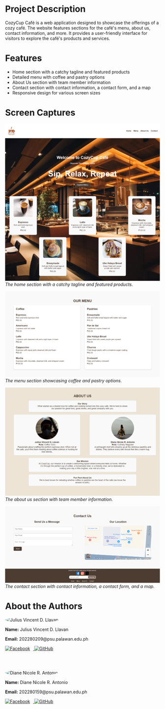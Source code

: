 # Project Description
CozyCup Café is a web application designed to showcase the offerings of a cozy café. The website features sections for the café's menu, about us, contact information, and more. It provides a user-friendly interface for visitors to explore the café's products and services.

# Features
- Home section with a catchy tagline and featured products
- Detailed menu with coffee and pastry options
- About Us section with team member information
- Contact section with contact information, a contact form, and a map
- Responsive design for various screen sizes

# Screen Captures
![Home Section](img/home-capture.png)
*The home section with a catchy tagline and featured products.*

![Menu Section](img/menu-capture.png)
*The menu section showcasing coffee and pastry options.*

![About Us Section](img/aboutus-capture.png)
*The about us section with team member information.*

![Contact Section](img/contactus-capture.png)
*The contact section with contact information, a contact form, and a map.*

# About the Authors
<img src="https://avatars.githubusercontent.com/bmkhn?s=150" alt="Julius Vincent D. Llavan" width="150" style="border-radius: 50%; margin-right: 20px;">
<p><strong>Name:</strong> Julius Vincent D. Llavan</p>
<p><strong>Email:</strong> 202280209@psu.palawan.edu.ph</p>
<a href="https://www.facebook.com/juliusvincentllavan.babbi">
    <img src="https://github.com/gauravghongde/social-icons/blob/master/SVG/Color/Facebook.svg" alt="Facebook" width="30" style="margin-right: 10px;">
</a>
<a href="https://github.com/bmkhn">
    <img src="https://github.com/gauravghongde/social-icons/blob/master/SVG/Color/Github.svg" alt="GitHub" width="30">
</a>

<br><br>

<img src="https://avatars.githubusercontent.com/dianeAntonio?s=150" alt="Diane Nicole R. Antonio" width="150" style="border-radius: 50%; margin-right: 20px;">
<p><strong>Name:</strong> Diane Nicole R. Antonio</p>
<p><strong>Email:</strong> 202280159@psu.palawan.edu.ph</p>
<a href="https://www.facebook.com/dianenicolerodriguez.antonio">
    <img src="https://github.com/gauravghongde/social-icons/blob/master/SVG/Color/Facebook.svg" alt="Facebook" width="30" style="margin-right: 10px;">
</a>
<a href="https://github.com/dianeAntonio">
    <img src="https://github.com/gauravghongde/social-icons/blob/master/SVG/Color/Github.svg" alt="GitHub" width="30">
</a>
